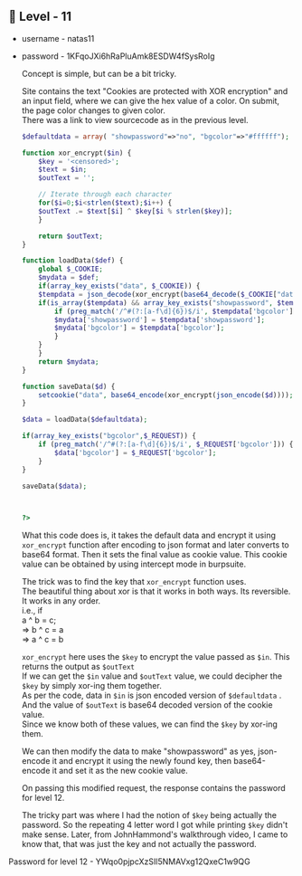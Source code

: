 <h2>🔰 Level - 11</h2>

- username - natas11
- password - 1KFqoJXi6hRaPluAmk8ESDW4fSysRoIg

	Concept is simple, but can be a bit tricky.

	Site contains the text "Cookies are protected with XOR encryption" and an input field, where we can give the hex value of a color. On submit, the page color changes to given color.<br>
	There was a link to view sourcecode as in the previous level.<br>
	```php
	$defaultdata = array( "showpassword"=>"no", "bgcolor"=>"#ffffff");

	function xor_encrypt($in) {
	    $key = '<censored>';
	    $text = $in;
	    $outText = '';

	    // Iterate through each character
	    for($i=0;$i<strlen($text);$i++) {
	    $outText .= $text[$i] ^ $key[$i % strlen($key)];
	    }

	    return $outText;
	}

	function loadData($def) {
	    global $_COOKIE;
	    $mydata = $def;
	    if(array_key_exists("data", $_COOKIE)) {
	    $tempdata = json_decode(xor_encrypt(base64_decode($_COOKIE["data"])), true);
	    if(is_array($tempdata) && array_key_exists("showpassword", $tempdata) && array_key_exists("bgcolor", $tempdata)) {
	        if (preg_match('/^#(?:[a-f\d]{6})$/i', $tempdata['bgcolor'])) {
	        $mydata['showpassword'] = $tempdata['showpassword'];
	        $mydata['bgcolor'] = $tempdata['bgcolor'];
	        }
	    }
	    }
	    return $mydata;
	}

	function saveData($d) {
	    setcookie("data", base64_encode(xor_encrypt(json_encode($d))));
	}

	$data = loadData($defaultdata);

	if(array_key_exists("bgcolor",$_REQUEST)) {
	    if (preg_match('/^#(?:[a-f\d]{6})$/i', $_REQUEST['bgcolor'])) {
	        $data['bgcolor'] = $_REQUEST['bgcolor'];
	    }
	}

	saveData($data);



	?>
	```

	What this code does is, it takes the default data and encrypt it using `xor_encrypt` function after encoding to json format and later converts to base64 format. Then it sets the final value as cookie value. This cookie value can be obtained by using intercept mode in burpsuite.<br>

	The trick was to find the key that `xor_encrypt` function uses. <br>
	The beautiful thing about xor is that it works in both ways. Its reversible. It works in any order.<br>
	i.e., if<br>
	a ^ b = c;<br>
	=> b ^ c = a<br>
	=> a ^ c = b<br>

	`xor_encrypt` here uses the `$key` to encrypt the value passed as `$in`. This returns the output as `$outText`<br>
	If we can get the `$in` value and `$outText` value, we could decipher the `$key` by simply xor-ing them together.<br>
	As per the code, data in `$in` is json encoded version of `$defaultdata` .<br>
	And the value of `$outText` is base64 decoded version of the cookie value.<br>
	Since we know both of these values, we can find the `$key` by xor-ing them. <br>

	We can then modify the data to make "showpassword" as yes, json-encode it and encrypt it using the newly found key, then base64-encode it and set it as the new cookie value.<br>

	On passing this modified request, the response contains the password for level 12.

	The tricky part was where I had the notion of `$key` being actually the password. So the repeating 4 letter word I got while printing `$key` didn't make sense. Later, from JohnHammond's walkthrough video, I came to know that, that was just the key and not actually the password.



Password for level 12 - YWqo0pjpcXzSIl5NMAVxg12QxeC1w9QG